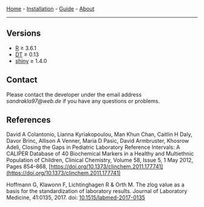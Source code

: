 [Home](./index.md) - [Installation](./install.md) - [Guide](./guide.md) - [About](./about.md)

---

## Versions 

* [R](https://www.r-project.org) ≥ 3.6.1 
* [DT](https://cran.r-project.org/web/packages/DT/index.html) ≥ 0.13
* [shiny](https://cran.r-project.org/web/packages/shiny/index.html) ≥ 1.4.0

## Contact

Please contact the developer under the email address _sandrakla97@web.de_ if you have any questions or problems.

## References

David A Colantonio, Lianna Kyriakopoulou, Man Khun Chan, Caitlin H Daly, Davor Brinc, Allison A Venner, Maria D Pasic, David Armbruster, Khosrow Adeli, Closing the Gaps in Pediatric Laboratory Reference Intervals: A CALIPER Database of 40 Biochemical Markers in a Healthy and Multiethnic Population of Children, Clinical Chemistry, Volume 58, Issue 5, 1 May 2012, Pages 854–868, [https://doi.org/10.1373/clinchem.2011.177741](https://doi.org/10.1373/clinchem.2011.177741)

Hoffmann G, Klawonn F, Lichtinghagen R & Orth M. The zlog value as a basis for the standardization of laboratory results. Journal of Laboratory Medicine, 41:0135, 2017. doi: [10.1515/labmed-2017-0135](https://doi.org/10.1515/labmed-2017-0135)
